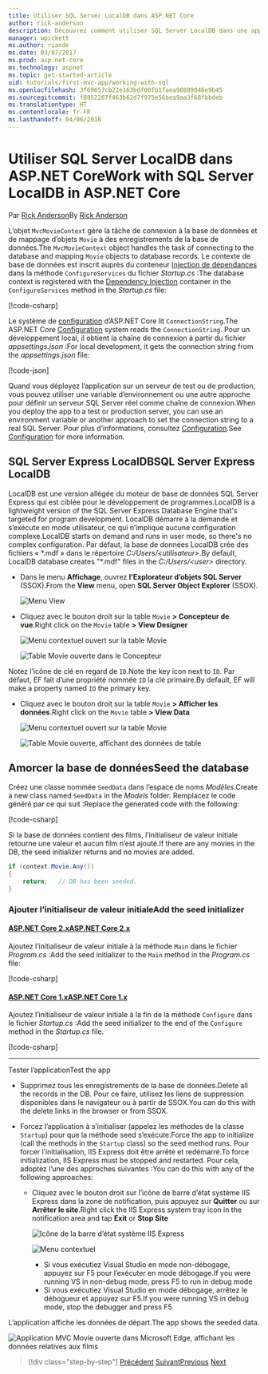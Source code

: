 ```yaml
---
title: Utiliser SQL Server LocalDB dans ASP.NET Core
author: rick-anderson
description: Découvrez comment utiliser SQL Server LocalDB dans une application ASP.NET Core MVC simple.
manager: wpickett
ms.author: riande
ms.date: 03/07/2017
ms.prod: asp.net-core
ms.technology: aspnet
ms.topic: get-started-article
uid: tutorials/first-mvc-app/working-with-sql
ms.openlocfilehash: 3f69657cb21e163bdf00fb1faea98889046e9b45
ms.sourcegitcommit: f8852267f463b62d7f975e56bea9aa3f68fbbdeb
ms.translationtype: HT
ms.contentlocale: fr-FR
ms.lasthandoff: 04/06/2018
---
```

# <a name="work-with-sql-server-localdb-in-aspnet-core"></a><span data-ttu-id="f8fe0-103">Utiliser SQL Server LocalDB dans ASP.NET Core</span><span class="sxs-lookup"><span data-stu-id="f8fe0-103">Work with SQL Server LocalDB in ASP.NET Core</span></span>

<span data-ttu-id="f8fe0-104">Par [Rick Anderson](https://twitter.com/RickAndMSFT)</span><span class="sxs-lookup"><span data-stu-id="f8fe0-104">By [Rick Anderson](https://twitter.com/RickAndMSFT)</span></span>

<span data-ttu-id="f8fe0-105">L’objet `MvcMovieContext` gère la tâche de connexion à la base de données et de mappage d’objets `Movie` à des enregistrements de la base de données.</span><span class="sxs-lookup"><span data-stu-id="f8fe0-105">The `MvcMovieContext` object handles the task of connecting to the database and mapping `Movie` objects to database records.</span></span> <span data-ttu-id="f8fe0-106">Le contexte de base de données est inscrit auprès du conteneur [Injection de dépendances](xref:fundamentals/dependency-injection) dans la méthode `ConfigureServices` du fichier *Startup.cs* :</span><span class="sxs-lookup"><span data-stu-id="f8fe0-106">The database context is registered with the [Dependency Injection](xref:fundamentals/dependency-injection) container in the `ConfigureServices` method in the *Startup.cs* file:</span></span>

[!code-csharp[](../../tutorials/first-mvc-app/start-mvc/sample/MvcMovie/Startup.cs?name=ConfigureServices&highlight=6-7)]

<span data-ttu-id="f8fe0-107">Le système de [configuration](xref:fundamentals/configuration/index) d’ASP.NET Core lit `ConnectionString`.</span><span class="sxs-lookup"><span data-stu-id="f8fe0-107">The ASP.NET Core [Configuration](xref:fundamentals/configuration/index) system reads the `ConnectionString`.</span></span> <span data-ttu-id="f8fe0-108">Pour un développement local, il obtient la chaîne de connexion à partir du fichier *appsettings.json* :</span><span class="sxs-lookup"><span data-stu-id="f8fe0-108">For local development, it gets the connection string from the *appsettings.json* file:</span></span>

[!code-json[](start-mvc/sample/MvcMovie/appsettings.json?highlight=2&range=8-10)]

<span data-ttu-id="f8fe0-109">Quand vous déployez l’application sur un serveur de test ou de production, vous pouvez utiliser une variable d’environnement ou une autre approche pour définir un serveur SQL Server réel comme chaîne de connexion.</span><span class="sxs-lookup"><span data-stu-id="f8fe0-109">When you deploy the app to a test or production server, you can use an environment variable or another approach to set the connection string to a real SQL Server.</span></span> <span data-ttu-id="f8fe0-110">Pour plus d’informations, consultez [Configuration](xref:fundamentals/configuration/index).</span><span class="sxs-lookup"><span data-stu-id="f8fe0-110">See [Configuration](xref:fundamentals/configuration/index) for more information.</span></span>

## <a name="sql-server-express-localdb"></a><span data-ttu-id="f8fe0-111">SQL Server Express LocalDB</span><span class="sxs-lookup"><span data-stu-id="f8fe0-111">SQL Server Express LocalDB</span></span>

<span data-ttu-id="f8fe0-112">LocalDB est une version allégée du moteur de base de données SQL Server Express qui est ciblée pour le développement de programmes.</span><span class="sxs-lookup"><span data-stu-id="f8fe0-112">LocalDB is a lightweight version of the SQL Server Express Database Engine that's targeted for program development.</span></span> <span data-ttu-id="f8fe0-113">LocalDB démarre à la demande et s’exécute en mode utilisateur, ce qui n’implique aucune configuration complexe.</span><span class="sxs-lookup"><span data-stu-id="f8fe0-113">LocalDB starts on demand and runs in user mode, so there's no complex configuration.</span></span> <span data-ttu-id="f8fe0-114">Par défaut, la base de données LocalDB crée des fichiers « \*.mdf » dans le répertoire *C:/Users/\<utilisateur\>*.</span><span class="sxs-lookup"><span data-stu-id="f8fe0-114">By default, LocalDB database creates "\*.mdf" files in the *C:/Users/\<user\>* directory.</span></span>

* <span data-ttu-id="f8fe0-115">Dans le menu **Affichage**, ouvrez **l’Explorateur d’objets SQL Server** (SSOX).</span><span class="sxs-lookup"><span data-stu-id="f8fe0-115">From the **View** menu, open **SQL Server Object Explorer** (SSOX).</span></span>

  ![Menu View](working-with-sql/_static/ssox.png)

* <span data-ttu-id="f8fe0-117">Cliquez avec le bouton droit sur la table `Movie` **> Concepteur de vue**.</span><span class="sxs-lookup"><span data-stu-id="f8fe0-117">Right click on the `Movie` table **> View Designer**</span></span>

  ![Menu contextuel ouvert sur la table Movie](working-with-sql/_static/design.png)

  ![Table Movie ouverte dans le Concepteur](working-with-sql/_static/dv.png)

<span data-ttu-id="f8fe0-120">Notez l’icône de clé en regard de `ID`.</span><span class="sxs-lookup"><span data-stu-id="f8fe0-120">Note the key icon next to `ID`.</span></span> <span data-ttu-id="f8fe0-121">Par défaut, EF fait d’une propriété nommée `ID` la clé primaire.</span><span class="sxs-lookup"><span data-stu-id="f8fe0-121">By default, EF will make a property named `ID` the primary key.</span></span>

* <span data-ttu-id="f8fe0-122">Cliquez avec le bouton droit sur la table `Movie` **> Afficher les données**.</span><span class="sxs-lookup"><span data-stu-id="f8fe0-122">Right click on the `Movie` table **> View Data**</span></span>

  ![Menu contextuel ouvert sur la table Movie](working-with-sql/_static/ssox2.png)

  ![Table Movie ouverte, affichant des données de table](working-with-sql/_static/vd22.png)

## <a name="seed-the-database"></a><span data-ttu-id="f8fe0-125">Amorcer la base de données</span><span class="sxs-lookup"><span data-stu-id="f8fe0-125">Seed the database</span></span>

<span data-ttu-id="f8fe0-126">Créez une classe nommée `SeedData` dans l’espace de noms *Modèles*.</span><span class="sxs-lookup"><span data-stu-id="f8fe0-126">Create a new class named `SeedData` in the *Models* folder.</span></span> <span data-ttu-id="f8fe0-127">Remplacez le code généré par ce qui suit :</span><span class="sxs-lookup"><span data-stu-id="f8fe0-127">Replace the generated code with the following:</span></span>

[!code-csharp[](start-mvc/sample/MvcMovie/Models/SeedData.cs?name=snippet_1)]

<span data-ttu-id="f8fe0-128">Si la base de données contient des films, l’initialiseur de valeur initiale retourne une valeur et aucun film n’est ajouté.</span><span class="sxs-lookup"><span data-stu-id="f8fe0-128">If there are any movies in the DB, the seed initializer returns and no movies are added.</span></span>

```csharp
if (context.Movie.Any())
{
    return;   // DB has been seeded.
}
```

<a name="si"></a>
### <a name="add-the-seed-initializer"></a><span data-ttu-id="f8fe0-129">Ajouter l’initialiseur de valeur initiale</span><span class="sxs-lookup"><span data-stu-id="f8fe0-129">Add the seed initializer</span></span>

#### <a name="aspnet-core-2xtabaspnetcore2x"></a>[<span data-ttu-id="f8fe0-130">ASP.NET Core 2.x</span><span class="sxs-lookup"><span data-stu-id="f8fe0-130">ASP.NET Core 2.x</span></span>](#tab/aspnetcore2x/)
<span data-ttu-id="f8fe0-131">Ajoutez l’initialiseur de valeur initiale à la méthode `Main` dans le fichier *Program.cs* :</span><span class="sxs-lookup"><span data-stu-id="f8fe0-131">Add the seed initializer to the `Main` method in the *Program.cs* file:</span></span>

[!code-csharp[](start-mvc/sample/MvcMovie/Program.cs?highlight=6,14-32)]

#### <a name="aspnet-core-1xtabaspnetcore1x"></a>[<span data-ttu-id="f8fe0-132">ASP.NET Core 1.x</span><span class="sxs-lookup"><span data-stu-id="f8fe0-132">ASP.NET Core 1.x</span></span>](#tab/aspnetcore1x/)
<span data-ttu-id="f8fe0-133">Ajoutez l’initialiseur de valeur initiale à la fin de la méthode `Configure` dans le fichier *Startup.cs* :</span><span class="sxs-lookup"><span data-stu-id="f8fe0-133">Add the seed initializer to the end of the `Configure` method in the *Startup.cs* file.</span></span>

[!code-csharp[](start-mvc/sample/MvcMovie/Startup.cs?highlight=9&name=snippet_seed)]

* * *
<span data-ttu-id="f8fe0-134">Tester l’application</span><span class="sxs-lookup"><span data-stu-id="f8fe0-134">Test the app</span></span>

* <span data-ttu-id="f8fe0-135">Supprimez tous les enregistrements de la base de données.</span><span class="sxs-lookup"><span data-stu-id="f8fe0-135">Delete all the records in the DB.</span></span> <span data-ttu-id="f8fe0-136">Pour ce faire, utilisez les liens de suppression disponibles dans le navigateur ou à partir de SSOX.</span><span class="sxs-lookup"><span data-stu-id="f8fe0-136">You can do this with the delete links in the browser or from SSOX.</span></span>
* <span data-ttu-id="f8fe0-137">Forcez l’application à s’initialiser (appelez les méthodes de la classe `Startup`) pour que la méthode seed s’exécute.</span><span class="sxs-lookup"><span data-stu-id="f8fe0-137">Force the app to initialize (call the methods in the `Startup` class) so the seed method runs.</span></span> <span data-ttu-id="f8fe0-138">Pour forcer l’initialisation, IIS Express doit être arrêté et redémarré.</span><span class="sxs-lookup"><span data-stu-id="f8fe0-138">To force initialization, IIS Express must be stopped and restarted.</span></span> <span data-ttu-id="f8fe0-139">Pour cela, adoptez l’une des approches suivantes :</span><span class="sxs-lookup"><span data-stu-id="f8fe0-139">You can do this with any of the following approaches:</span></span>

  * <span data-ttu-id="f8fe0-140">Cliquez avec le bouton droit sur l’icône de barre d’état système IIS Express dans la zone de notification, puis appuyez sur **Quitter** ou sur **Arrêter le site**.</span><span class="sxs-lookup"><span data-stu-id="f8fe0-140">Right click the IIS Express system tray icon in the notification area and tap **Exit** or **Stop Site**</span></span>

    ![Icône de la barre d’état système IIS Express](working-with-sql/_static/iisExIcon.png)

    ![Menu contextuel](working-with-sql/_static/stopIIS.png)

    * <span data-ttu-id="f8fe0-143">Si vous exécutiez Visual Studio en mode non-débogage, appuyez sur F5 pour l’exécuter en mode débogage.</span><span class="sxs-lookup"><span data-stu-id="f8fe0-143">If you were running VS in non-debug mode, press F5 to run in debug mode</span></span>
    * <span data-ttu-id="f8fe0-144">Si vous exécutiez Visual Studio en mode débogage, arrêtez le débogueur et appuyez sur F5.</span><span class="sxs-lookup"><span data-stu-id="f8fe0-144">If you were running VS in debug mode, stop the debugger and press F5</span></span>

<span data-ttu-id="f8fe0-145">L’application affiche les données de départ.</span><span class="sxs-lookup"><span data-stu-id="f8fe0-145">The app shows the seeded data.</span></span>

![Application MVC Movie ouverte dans Microsoft Edge, affichant les données relatives aux films](working-with-sql/_static/m55.png)

> [!div class="step-by-step"]
> <span data-ttu-id="f8fe0-147">[Précédent](adding-model.md)
> [Suivant](controller-methods-views.md)</span><span class="sxs-lookup"><span data-stu-id="f8fe0-147">[Previous](adding-model.md)
[Next](controller-methods-views.md)</span></span>  
